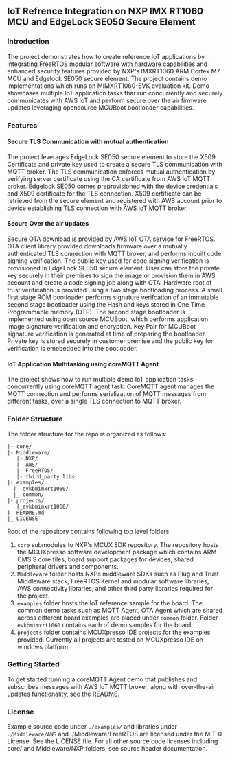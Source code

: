 ## IoT Refrence Integration on NXP IMX RT1060 MCU and EdgeLock SE050 Secure Element


### Introduction
The project demonstrates how to create reference IoT applications by integrating FreeRTOS modular software with hardware capabilities and enhanced security features provided by NXP's IMXRT1060 ARM Cortex M7 MCU and Edgelock SE050 secure element. The project contains demo implementations which runs on MIMXRT1060-EVK evaluation kit. Demo showcases multiple IoT application tasks thar run concurrently and securely communicates with AWS IoT and perform secure over the air firmware updates leveraging opensource MCUBoot bootloader capabilities.


### Features

#### Secure TLS Communication with mutual authentication

The project leverages EdgeLock SE050 secure element to store the X509 Certificate and private key used to create a secure TLS communication with MQTT broker. The TLS communication enforces mutual authentication by verifying server certificate using the CA certificate from AWS IoT MQTT broker. Edgelock SE050 comes preprovisioned with the device credentials and X509 certificate for the TLS connection. X509 certificate can be retrieved from the secure element and registered with AWS account prior to device establishing TLS connection with AWS IoT MQTT broker.


#### Secure Over the air updates
Secure OTA download is provided by AWS IoT OTA service for FreeRTOS. OTA client library provided downloads firmware over a mutually authenticated TLS connection with MQTT broker, and performs inbuilt code signing verification. The public key used for code signing verification is provisioned in EdgeLock SE050 secure element. User can store the private key securely in their premises to sign the image or provision them in AWS account and create a code signing job along with OTA.
Hardware root of trust verification is provided using a two stage bootloading process. A small first stage ROM bootloader performs signature verifcation of an immutable second stage bootloader using the Hash and keys stored in One Time Programmable memory (OTP). The second stage bootloader is implemented using open source MCUBoot, which performs application image signature verification and encryption. Key Pair for MCUBoot signature verification is generated at time of preparing the bootloader. Private key is stored securely in customer premise and the public key for verification is emebedded into the bootloader.

#### IoT Application Multitasking using coreMQTT Agent
The project shows how to run multiple demo IoT application tasks concurrently using coreMQTT agent task. CoreMQTT agent manages the MQTT connection and performs serialization of MQTT messages from different tasks, over a single TLS connection to MQTT broker.


### Folder Structure

The folder structure for the repo is organized as follows:

```
|— core/
|- Middleware/
   |- NXP/
   |- AWS/
   |- FreeRTOS/
   |- third_party libs
|- examples/
  |- evkbmimxrt1060/ 
  |_ common/
|- projects/
   |_evkbmimxrt1060/ 
|- README.md
|_ LICENSE
```
Root of the repository contains following top level folders:
1. `core` submodules to NXP's MCUX SDK repository. The repository hosts the MCUXpresso software development package which contains ARM CMSIS core files, board support packages for devices, shared peripheral drivers and components.
2. `Middleware` folder hosts NXPs middleware SDKs such as Plug and Trust Middleware stack, FreeRTOS Kernel and modular software libraries, AWS connectivity libraries, and other third party libraries required for the project.
3. `examples` folder hosts the IoT reference sample for the board. The common demo tasks such as MQTT Agent, OTA Agent which are shared across different board examples are placed under `common` folder. Folder `evkbmimxrt1060` contains each of demo samples for the board.
4. `projects` folder contains MCUXpresso IDE projects for the examples provided. Currently all projects are tested on MCUXpresso IDE on windows platform.

### Getting Started

To get started running a coreMQTT Agent demo that publishes and subscribes messages with AWS IoT MQTT broker, along with over-the-air updates functionality, see the [README](https://github.com/FreeRTOS/lab-iot-reference-nxp-rt1060/blob/main/examples/evkbmimxrt1060/pubsub/README.md).


### License

Example source code under `./examples/` and libraries under `./Middleware/AWS` and ./Middleware/FreeRTOS are licensed under the MIT-0 License. See the LICENSE file. For all other source code licenses including core/ and Middleware/NXP folders, see source header documentation.
